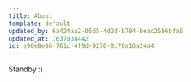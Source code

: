 ```yaml
---
title: About
template: default
updated_by: 6a424aa2-05d5-4d2d-b784-beac25b6bfa6
updated_at: 1637038442
id: e90e8e86-761c-4f9d-9270-8c70a16a24d4
---
```

Standby :)